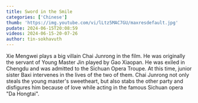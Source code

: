 ```yaml
---
title: Sword in the Smile
categories: ['Chinese']
thumb: 'https://img.youtube.com/vi/lLtz5MAC7GU/maxresdefault.jpg'
pudate: 2024-06-15T20:08:59
videos: 2024-06-15-20-07-26
author: tin-sokhavuth
---
```

Xie Mengwei plays a big villain Chai Junrong in the film. He was originally the servant of Young Master Jin played by Gao Xiaopan. He was exiled in Chengdu and was admitted to the Sichuan Opera Troupe. At this time, junior sister Baxi intervenes in the lives of the two of them. Chai Junrong not only steals the young master's sweetheart, but also stabs the other party and disfigures him because of love while acting in the famous Sichuan opera "Da Hongtai".